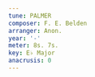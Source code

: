 ```yaml
---
tune: PALMER
composer: F. E. Belden
arranger: Anon.
year: '-'
meter: 8s. 7s.
key: E♭ Major
anacrusis: 0
---
```

